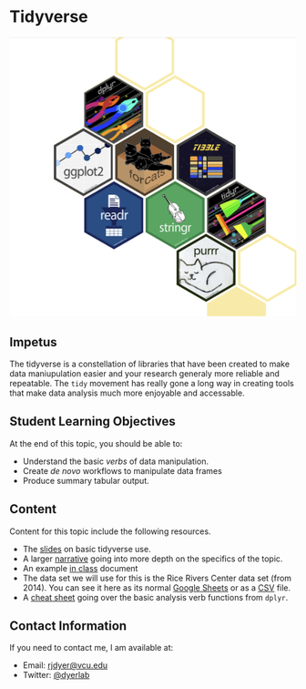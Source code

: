 # Tidyverse

![](https://raw.githubusercontent.com/DyerlabTeaching/Tidyverse/main/media/Tidyverse.png)


## Impetus

The tidyverse is a constellation of libraries that have been created to make data maniupulation easier and your research generaly more reliable and repeatable.  The `tidy` movement has really gone a long way in creating tools that make data analysis much more enjoyable and accessable.

## Student Learning Objectives

At the end of this topic, you should be able to:  
 - Understand the basic *verbs* of data manipulation.
 - Create *de novo* workflows to manipulate data frames
 - Produce summary tabular output.

## Content

Content for this topic include the following resources.

 - The [slides](https://dyerlabteaching.github.io/Tidyverse/slides.html) on basic tidyverse use.
 - A larger [narrative](https://dyerlabteaching.github.io/Tidyverse/narrative.html) going into more depth on the specifics of the topic.
 - An example [in class](https://dyerlabteaching.github.io/Tidyverse/in-class.html) document
 - The data set we will use for this is the Rice Rivers Center data set (from 2014).  You can see it here as its normal [Google Sheets](https://docs.google.com/spreadsheets/d/1Mk1YGH9LqjF7drJE-td1G_JkdADOU0eMlrP01WFBT8s/edit?usp=sharing) or as a [CSV](https://docs.google.com/spreadsheets/d/1Mk1YGH9LqjF7drJE-td1G_JkdADOU0eMlrP01WFBT8s/pub?gid=0&single=true&output=csv) file.
 - A [cheat sheet](https://github.com/rstudio/cheatsheets/raw/main/data-transformation.pdf) going over the basic analysis verb functions from `dplyr`.

## Contact Information

If you need to contact me, I am available at:  
 - Email: rjdyer@vcu.edu
 - Twitter: [@dyerlab](https://twitter.com/dyerlab/)
